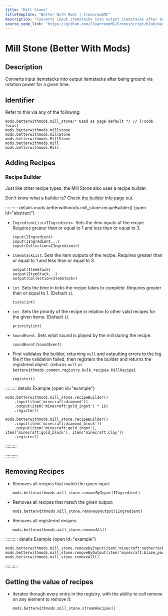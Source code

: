 ```yaml
---
title: "Mill Stone"
titleTemplate: "Better With Mods | CleanroomMC"
description: "Converts input itemstacks into output itemstacks after being ground via rotation power for a given time."
source_code_link: "https://github.com/CleanroomMC/GroovyScript/blob/master/src/main/java/com/cleanroommc/groovyscript/compat/mods/betterwithmods/MillStone.java"
---
```


# Mill Stone (Better With Mods)

## Description

Converts input itemstacks into output itemstacks after being ground via rotation power for a given time.

## Identifier

Refer to this via any of the following:

```groovy:no-line-numbers {1}
mods.betterwithmods.mill_stone/* Used as page default */ // [!code focus]
mods.betterwithmods.millstone
mods.betterwithmods.millStone
mods.betterwithmods.MillStone
mods.betterwithmods.mill
mods.betterwithmods.Mill
```


## Adding Recipes

### Recipe Builder

Just like other recipe types, the Mill Stone also uses a recipe builder.

Don't know what a builder is? Check [the builder info page](../../groovy/builder.md) out.

:::::::::: details mods.betterwithmods.mill_stone.recipeBuilder() {open id="abstract"}
- `IngredientList<IIngredient>`. Sets the item inputs of the recipe. Requires greater than or equal to 1 and less than or equal to 3.

    ```groovy:no-line-numbers
    input(IIngredient)
    input(IIngredient...)
    input(Collection<IIngredient>)
    ```

- `ItemStackList`. Sets the item outputs of the recipe. Requires greater than or equal to 1 and less than or equal to 3.

    ```groovy:no-line-numbers
    output(ItemStack)
    output(ItemStack...)
    output(Collection<ItemStack>)
    ```

- `int`. Sets the time in ticks the recipe takes to complete. Requires greater than or equal to 1. (Default `1`).

    ```groovy:no-line-numbers
    ticks(int)
    ```

- `int`. Sets the priority of the recipe in relation to other valid recipes for the given items. (Default `1`).

    ```groovy:no-line-numbers
    priority(int)
    ```

- `SoundEvent`. Sets what sound is played by the mill during the recipe.

    ```groovy:no-line-numbers
    soundEvent(SoundEvent)
    ```

- First validates the builder, returning `null` and outputting errors to the log file if the validation failed, then registers the builder and returns the registered object. (returns `null` or `betterwithmods.common.registry.bulk.recipes.MillRecipe`).

    ```groovy:no-line-numbers
    register()
    ```

::::::::: details Example {open id="example"}
```groovy:no-line-numbers
mods.betterwithmods.mill_stone.recipeBuilder()
    .input(item('minecraft:diamond'))
    .output(item('minecraft:gold_ingot') * 16)
    .register()

mods.betterwithmods.mill_stone.recipeBuilder()
    .input(item('minecraft:diamond_block'))
    .output(item('minecraft:gold_ingot'), item('minecraft:gold_block'), item('minecraft:clay'))
    .register()
```

:::::::::

::::::::::

## Removing Recipes

- Removes all recipes that match the given input:

    ```groovy:no-line-numbers
    mods.betterwithmods.mill_stone.removeByInput(IIngredient)
    ```

- Removes all recipes that match the given output:

    ```groovy:no-line-numbers
    mods.betterwithmods.mill_stone.removeByOutput(IIngredient)
    ```

- Removes all registered recipes:

    ```groovy:no-line-numbers
    mods.betterwithmods.mill_stone.removeAll()
    ```

:::::::::: details Example {open id="example"}
```groovy:no-line-numbers
mods.betterwithmods.mill_stone.removeByInput(item('minecraft:netherrack'))
mods.betterwithmods.mill_stone.removeByOutput(item('minecraft:blaze_powder'))
mods.betterwithmods.mill_stone.removeAll()
```

::::::::::

## Getting the value of recipes

- Iterates through every entry in the registry, with the ability to call remove on any element to remove it:

    ```groovy:no-line-numbers
    mods.betterwithmods.mill_stone.streamRecipes()
    ```
